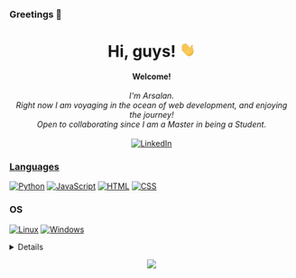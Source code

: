 ### Greetings 👋

<h1 align="center">Hi, guys! <img src="238178097-766d336d-b87d-44ba-807c-c51de2bc6b4d.gif" width="28px" alt="👋"></h1>

<p align="center">
    <b>Welcome!</b><br><br>
    <i>
        I'm Arsalan.<br>
        Right now I am voyaging in the ocean of web development, and enjoying the journey!<br>
        Open to collaborating since I am a Master in being a Student.<br>
    </i><br>
    <a href="https://www.linkedin.com/in/arsalan-bardsiri">
        <img src="https://img.shields.io/badge/LinkedIn-blue?style=flat-square&logo=linkedin" alt="LinkedIn">
</p>

### Languages
[![Python](https://img.shields.io/badge/python-black?style=for-the-badge&logo=python)](https://github.com/arsalanbardsiri)
[![JavaScript](https://img.shields.io/badge/javascript-black?style=for-the-badge&logo=javascript)](https://github.com/arsalanbardsiri)
[![HTML](https://img.shields.io/badge/HTML-black?style=for-the-badge&logo=html5)](https://github.com/arsalanbardsiri)
[![CSS](https://img.shields.io/badge/CSS-black?style=for-the-badge&logo=css3)](https://github.com/arsalanbardsiri)
  


### OS
[![Linux](https://img.shields.io/badge/linux-black?style=for-the-badge&logo=Linux)](https://github.com/arsalanbardsiri)
[![Windows](https://img.shields.io/badge/Windows-black?style=for-the-badge&logo=Windows)](https://github.com/arsalanbardsiri)


<details>
<p align="center">
  <a href="https://github.com/arsalanbardsiri">
    <img src="http://github-profile-summary-cards.vercel.app/api/cards/profile-details?username=arsalanbardsiri&theme=react" />
  </a>
  <a href="https://github.com/arsalanbardsiri">
    <img src="https://github-readme-streak-stats.herokuapp.com/?user=arsalanbardsiri&hide_border=true&card_width=338&theme=react" />
  </a>
  <a href="https://github.com/arsalanbardsiri">
    <img src="http://github-profile-summary-cards.vercel.app/api/cards/stats?username=arsalanbardsiri&theme=react" />
  </a>
</p>
</details>

<p align="center">
  <a href="https://github.com/arsalanbardsiri">
    <img src="https://komarev.com/ghpvc/?username=arsalanbardsiri&theme=react)" />
      
  </a>
</p>

<!--
**arsalanbardsiri/arsalanbardsiri** is a ✨ _special_ ✨ repository because its `README.md` (this file) appears on your GitHub profile.

Here are some ideas to get you started:

- 🔭 I’m currently working on ...
- 🌱 I’m currently learning ...
- 👯 I’m looking to collaborate on ...
- 🤔 I’m looking for help with ...
- 💬 Ask me about ...
- 📫 How to reach me: ...
- 😄 Pronouns: ...
- ⚡ Fun fact: ...
-->
